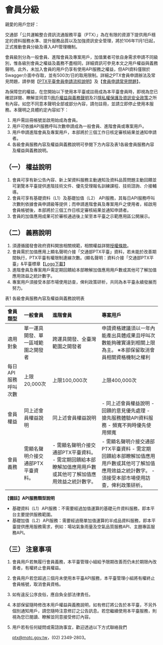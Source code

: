 # 會員分級

親愛的用戶您好：

交通部「公共運輸整合資訊流通服務平臺（PTX）」為在有限的資源下提供用戶穩定的資料服務水準、提升服務品質以及加強資訊安全管理，將於106年11月1日起，正式推動會員分級及導入API管理機制。

 會員級別分為一般會員、進階會員及專案用戶，加值業者可依自身需求申請不同級別，惟各級別會員之權益及義務不盡相同，詳細資訊可參見本文之用戶權益與義務聲明。此外，未加入會員的用戶仍享有使用API服務之權益，但API資料僅限於Swagger介面中存取，並有500次/日的取用限制。詳細之PTX會員申請辦法及常見問題，請參閱【[PTX平臺會員申請流程說明](https://ptx.transportdata.tw/PTX/Uploads/Announcement/ed3cc379-3897-4079-a56c-3e9addf9d632.pdf)】及【[會員申請常見問題](https://ptx.transportdata.tw/PTX/Common/MemberFAQ)】。

為保障您的權益，在您開始以下使用本平臺或註冊成為本平臺會員時，即視為您已確認詳閱、瞭解並同意1\)[用戶權益與義務聲明](https://ptx.transportdata.tw/PTX/Static/memberPolicy.html)及2\)[隱私權保護及資訊安全政策](https://ptx.transportdata.tw/PTX/APIS/Privacy)之所有內容。如您不同意本聲明全部或部分內容，請勿註冊，並請立即停止使用本服務。本聲明之具體約定內容如下：

1. 用戶需註冊帳號並啟用始成為會員。
2. 用戶可依據API服務呼叫次數申請成為一般會員、進階會員或專案用戶。
3. 用戶申請進階會員及專案用戶，本部將於三個工作日核定審核結果並通知申請者。
4. 各級會員服務內容及權益與義務說明可參閱下方內容及表1各級會員服務內容及權益與義務說明。

## （一）    權益說明

1. 會員可享有新公告內容、新上架資料服務主動通知及資料品質問題主動回饋並可瀏覽本平臺提供進階技術文件、優先受理報名訓練課程、技術諮詢、介接輔導。
2. 會員可享有基礎資料（L1）及基礎加值（L2） API服務，其每日API服務呼叫次數則依據會員申請級等提供；而申請進階會員及專案用戶之使用者，經啟用會員帳號後，本部將於三個工作日核定審核結果並通知申請者。
3. 會員的加值應用成果可於審核通過後上架至本平臺之示範應用區公開展示。

## （二）    義務說明

1. 須遵循國發會政府資料開放相關規範，相關權益詳閱[授權條款](https://ptx.transportdata.tw/PTX/APIS/Terms)。
2. 會員需於加值應用上顯名聲明介接「交通部PTX平臺」資料，若未能於改善期間執行，PTX平臺有權限制連線次數。\(顯名聲明：資料介接「交通部PTX平臺」&平臺標章【[Logo下載](https://github.com/ptxmotc/PTX_Web/blob/master/交通部PTX平臺LOGO.zip?raw=true)】
3. 進階會員及專案用戶需定期回饋給本部瞭解加值應用用戶數或其他可了解加值應用效益之統計數字。
4. 專案用戶須接受本部市場使用訪查，俾利政策研析，共同為本平臺永續發展而努力。

表1 各級會員服務內容及權益與義務說明表

| 會員類型 | 一般會員 | 進階會員 | 專案用戶 |
| :--- | :--- | :--- | :--- |
| 適用對象 | 單一運具開發、單一區域範圍之開發者 | 跨運具開發、全臺灣範圍之開發者 | 申請資格建議須以一年內能產出具體成果且呼叫次數能夠確實達到相關上限為主。 ※本部保留取消會員相關資格機制之權利  |
| 每日API服務呼叫次數 | 上限20,000次 | 上限100,000次 | 上限400,000次 |
| 會員權益 | 同上述會員權益說明 | 同上述會員權益說明 |  - 同上述會員權益說明  - 回饋的意見優先處理  - 搶先服務體驗API資料服務  - 頻寬不夠時優先使用頻寬 |
| 會員義務 | 需顯名聲明介接交通部PTX平臺資料。 | - 需顯名聲明介接交通部PTX平臺資料。  - 需定期回饋給本部瞭解加值應用用戶數或其他可了解加值應用效益之統計數字。 | - 需顯名聲明介接交通部PTX平臺資料  - 需定期回饋給本部瞭解加值應用用戶數或其他可了解加值應用效益之統計數字。 - 須接受本部市場使用訪查，俾利政策研析。 |

**【備註】API服務類型說明**

* 基礎資料（L1）API服務：不需要經過加值運算的基礎元件資料服務，即本平台主要提供服務範圍。 
* 基礎加值（L2）API服務：需要經過簡單加值運算的半成品資料服務，即本平臺提供應用服務需求，例如：場站氣象雨量及空氣品質服務API、主題專區服務API。

## （三）    注意事項

1. 會員用戶若無履行會員義務，本平臺管理小組給予限期改善而仍未於期限內改善者，有權終止會員權益。
2. 會員用戶若您超過三個月未使用本平臺API服務，本平臺管理小組將有權終止會員帳號，取消會員資格。
3. 如有違反公序良俗，應自負全部法律責任。
4. 本部保留隨時修改本用戶權益與義務說明，如有修訂將公告於本平臺，不另外個別通知用戶，請您隨時注意修訂之公告訊息。若您繼續使用本平臺服務，則視為您已閱讀、瞭解並同意接受修訂內容。
5. 用戶若有任何疑問或需諮詢事宜，歡迎透過以下方式聯絡我們

   ptx@motc.gov.tw，\(02\) 2349-2803。

